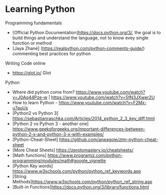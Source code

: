 # Learning Python 
Programming fundamentals
* [Official Python Documentation]https://docs.python.org/3/, the goal is to build things and understand the language, not to know evey single function or method
* [Jaya Zhané] (https://realpython.com/python-comments-guide/) commenting best practices for python


Writing Code online
* https://glot.io/ Glot

Python
* Where did python come from? https://www.youtube.com/watch?v=J0Aq44Pze-w | https://www.youtube.com/watch?v=5fN3JXwer2U
* How to learn Python - https://www.youtube.com/watch?v=F2Mx-u7auUs
* [Python2 vs Python 3] https://sebastianraschka.com/Articles/2014_python_2_3_key_diff.html
* [Python 2 vs Python 3 - another one] https://www.geeksforgeeks.org/important-differences-between-python-2-x-and-python-3-x-with-examples/
* [Python-Cheat-Sheet] https://github.com/aneagoie/ztm-python-cheat-sheet
* [More Cheat Sheets] https://zerotomastery.io/cheatsheets/
* [Math functions] https://www.programiz.com/python-programming/modules/math#google_vignette
* [Python Key words] https://www.w3schools.com/python/python_ref_keywords.asp
* [String Methods]https://www.w3schools.com/python/python_ref_string.asp
* [Built-in Functions]https://docs.python.org/3/library/functions.html



